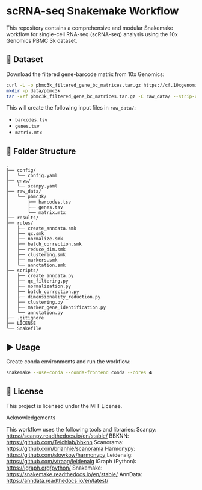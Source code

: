# scRNA-seq Snakemake Workflow

This repository contains a comprehensive and modular Snakemake workflow for single-cell RNA-seq (scRNA-seq) analysis using the 10x Genomics PBMC 3k dataset.

## 📂 Dataset

Download the filtered gene-barcode matrix from 10x Genomics:

```bash
curl -L -o pbmc3k_filtered_gene_bc_matrices.tar.gz https://cf.10xgenomics.com/samples/cell/pbmc3k/pbmc3k_filtered_gene_bc_matrices.tar.gz
mkdir -p data/pbmc3k
tar -xzf pbmc3k_filtered_gene_bc_matrices.tar.gz -C raw_data/ --strip-components=1
```

This will create the following input files in `raw_data/`:
- `barcodes.tsv`
- `genes.tsv`
- `matrix.mtx`

## 📁 Folder Structure

```
.
├── config/
│   └── config.yaml
├── envs/
│   └── scanpy.yaml
├── raw_data/
│   └── pbmc3k/
│       ├── barcodes.tsv
│       ├── genes.tsv
│       └── matrix.mtx
├── results/
├── rules/
│   ├── create_anndata.smk
│   ├── qc.smk
│   ├── normalize.smk
│   ├── batch_correction.smk
│   ├── reduce_dim.smk
│   ├── clustering.smk
│   ├── markers.smk
│   └── annotation.smk
├── scripts/
│   ├── create_anndata.py
│   ├── qc_filtering.py
│   ├── normalization.py
│   ├── batch_correction.py
│   ├── dimensionality_reduction.py
│   ├── clustering.py
│   ├── marker_gene_identification.py
│   └── annotation.py
├── .gitignore
├── LICENSE
└── Snakefile
```

## ▶️ Usage

Create conda environments and run the workflow:

```bash
snakemake --use-conda --conda-frontend conda --cores 4
```

## 📜 License

This project is licensed under the MIT License.


Acknowledgements

This workflow uses the following tools and libraries:
    Scanpy: https://scanpy.readthedocs.io/en/stable/
    BBKNN: https://github.com/Teichlab/bbknn
    Scanorama: https://github.com/brianhie/scanorama
    Harmonypy: https://github.com/slowkow/harmonypy
    Leidenalg: https://github.com/vtraag/leidenalg
    iGraph (Python): https://igraph.org/python/
    Snakemake: https://snakemake.readthedocs.io/en/stable/
    AnnData: https://anndata.readthedocs.io/en/latest/
